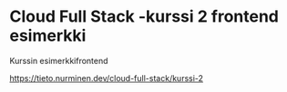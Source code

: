 # Cloud Full Stack -kurssi 2 frontend esimerkki

Kurssin esimerkkifrontend

https://tieto.nurminen.dev/cloud-full-stack/kurssi-2